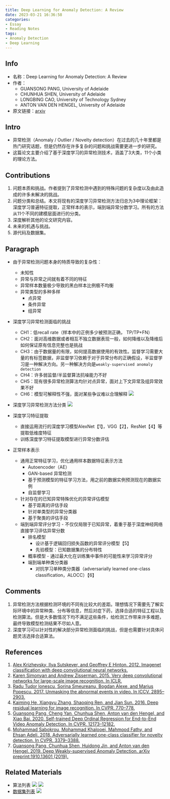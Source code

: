```yaml
---
title: Deep Learning for Anomaly Detection: A Review
date: 2023-03-21 16:36:58
categories:
- Essay
- Reading Notes
tags:
- Anomaly Detection
- Deep Learning
---
```


## Info

* 名称：Deep Learning for Anomaly Detection: A Review
* 作者：
	* GUANSONG PANG, University of Adelaide
	* CHUNHUA SHEN, University of Adelaide
	* LONGBING CAO, University of Technology Sydney
	* ANTON VAN DEN HENGEL, University of Adelaide
* 原文链接：[arxiv](https://arxiv.org/abs/2007.02500)

<!-- more -->

## Intro

* 异常检测（Anomaly / Outlier / Novelty detection）在过去的几十年里都是热门研究话题，但是仍然存在许多复杂的问题和挑战需要更进一步的研究。
* 这篇论文主要介绍了基于深度学习的异常检测技术，涵盖了3大类，11个小类的理论方法。

## Contributions

1. 问题本质和挑战。作者提到了异常检测中遇到的特殊问题的复杂度以及由此造成的许多未解决的挑战。
2. 问题分类和总结。本文将现有的深度学习异常检测方法归总为3中理论框架：深度学习普遍特征提取，正常样本的表示，端到端异常分数学习。所有的方法从11个不同的建模层面进行的分类。
3. 深度解析其他的论文研究内容。
4. 未来的机遇与挑战。
5. 源代码及数据集。


## Paragraph
* 由于异常检测问题本身的特质导致的复杂性：
    - 未知性
    - 异常与异常之间就有着不同的特征
    - 异常样本数量极少导致的黑白样本比例极不均衡
    - 异常类型的多种多样
        - 点异常
        - 条件异常
        - 组异常

* 深度学习异常检测面临的挑战
    - CH1：低recall rate（样本中的正例多少被预测正确， TP/TP+FN）
    - CH2：面对高维数据或者相互不独立数据表现一般，如何降维以及降维后如何保证原有信息完整也是挑战
    - CH3：由于数据量的有限，如何提高数据使用的有效性。监督学习需要大量的有标签数据，非监督学习依赖于对于异常分布的正确假设，半监督学习是一种解决方向。另一种解决方向是`weakly-supervised anomaly detection`
    - CH4：许多弱监督/半监督算法抗噪能力不好
    - CH5：现有很多异常检测算法均针对点异常，面对上下文异常及组异常效果不好
    - CH6：模型可解释性不强，面对某些争议难以合理解释
![](/img/DLforAD/1.png)

* 深度学习异常检测方法分类
![](/img/DLforAD/2.png)

* 深度学习特征提取
    - 直接运用流行的深度学习模型AlexNet【1】，VGG【2】，ResNet【4】等提取低维度特征
    - 训练深度学习特征提取模型进行异常分数评估

* 正常样本表示
    - 通用正常特征学习，优化通用样本数据特征表示方法
        - Autoencoder（AE）
        - GAN-based 异常检测
        - 基于预测模型的特征学习方法，用之前的数据实例预测现在的数据实例
        - 自监督学习
    - 针对存在的已知异常特殊优化的异常评估模型
        - 基于距离的评估手段
        - 针对单类型的异常分类器
        - 基于聚类的评估手段
    - 端到端异常评分学习 - 不仅仅局限于已知异常，着重于基于深度神经网络直接学习评估异常分数
        - 排名模型
            - 设计基于逻辑回归损失函数的异常评分模型【5】
            - 先验模型：已知数据集的分布特性
        - 概率模型 - 通过最大化在训练集中事件的可能性来学习异常评分
        - 端到端单种类分类器
            - 对抗学习单种类分类器（adversarially learned one-class classification，ALOCC）【6】

## Comments

1. 异常检测方法根据检测环境的不同有比较大的差距。理想情况下需要先了解实际环境中的异常种类、分布等信息，然后对症下药，选择合适的特征工程以及检测算法。但是大多数情况下均不满足这些条件，给检测工作带来许多难题，最终导致模型检测结果不尽如人意。
2. 深度学习可以针对性的解决部分异常检测面临的挑战，但是也需要针对具体问题灵活选择合适算法。

## References
1. [Alex Krizhevsky, Ilya Sutskever, and Geoffrey E Hinton. 2012. Imagenet classification with deep convolutional neural networks.](https://www.notion.so/Deep-Learning-for-Anomaly-Detection-A-Review-27ba856b85f147f1b3cb114a93848f63?pvs=4#3e5880a9bd784529ad5022b751a168ba)
2. [Karen Simonyan and Andrew Zisserman. 2015. Very deep convolutional networks for large-scale image recognition. In ICLR.](https://www.notion.so/Deep-Learning-for-Anomaly-Detection-A-Review-27ba856b85f147f1b3cb114a93848f63?pvs=4#a854d669d0e74fcf9241cdbab8d2ba3f)
3. [Radu Tudor Ionescu, Sorina Smeureanu, Bogdan Alexe, and Marius Popescu. 2017. Unmasking the abnormal events in video. In ICCV. 2895–2903.](https://www.notion.so/Deep-Learning-for-Anomaly-Detection-A-Review-27ba856b85f147f1b3cb114a93848f63?pvs=4#c42b25debe154c99ac44769a22218463)
4. [Kaiming He, Xiangyu Zhang, Shaoqing Ren, and Jian Sun. 2016. Deep residual learning for image recognition. In CVPR. 770–778.](https://openaccess.thecvf.com/content_cvpr_2016/html/He_Deep_Residual_Learning_CVPR_2016_paper.html)
5. [Guansong Pang, Cheng Yan, Chunhua Shen, Anton van den Hengel, and Xiao Bai. 2020. Self-trained Deep Ordinal Regression for End-to-End Video Anomaly Detection. In CVPR. 12173–12182.](https://www.notion.so/Deep-Learning-for-Anomaly-Detection-A-Review-27ba856b85f147f1b3cb114a93848f63?pvs=4#b46593aa01974e8aa73a0f89fba37aca)
6. [Mohammad Sabokrou, Mohammad Khalooei, Mahmood Fathy, and Ehsan Adeli. 2018. Adversarially learned one-class classifier for novelty detection. In CVPR. 3379–3388.](https://www.notion.so/Deep-Learning-for-Anomaly-Detection-A-Review-27ba856b85f147f1b3cb114a93848f63?pvs=4#9075f53359e1410bbd44f59325c117de)
7. [Guansong Pang, Chunhua Shen, Huidong Jin, and Anton van den Hengel. 2019. Deep Weakly-supervised Anomaly Detection. arXiv preprint:1910.13601 (2019).](https://www.notion.so/Deep-Learning-for-Anomaly-Detection-A-Review-27ba856b85f147f1b3cb114a93848f63?pvs=4#78435f94252346e1b2e1295acb851f75)

## Related Materials
* 算法列表
![](/img/DLforAD/3.png)
![](/img/DLforAD/4.png)
* [数据集列表](https://git.io/JTs93)
![](/img/DLforAD/5.png)